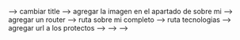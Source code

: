   --> cambiar title 
  --> agregar la imagen en el apartado de sobre mi
  --> agregar un router 
  -->  ruta sobre mi completo
  --> ruta tecnologias
  --> agregar url a los protectos 
  --> 
  --> 
  --> 